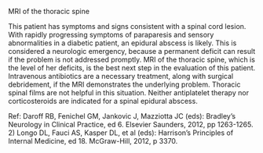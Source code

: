 MRI of the thoracic spine

This patient has symptoms and signs consistent with a spinal cord lesion. With rapidly progressing symptoms of paraparesis and sensory abnormalities in a diabetic patient, an epidural abscess is likely. This is considered a neurologic emergency, because a permanent deficit can result if the problem is not addressed promptly. MRI of the thoracic spine, which is the level of her deficits, is the best next step in the evaluation of this patient. Intravenous antibiotics are a necessary treatment, along with surgical debridement, if the MRI demonstrates the underlying problem. Thoracic spinal films are not helpful in this situation. Neither antiplatelet therapy nor corticosteroids are indicated for a spinal epidural abscess.

Ref: Daroff RB, Fenichel GM, Jankovic J, Mazziotta JC (eds): Bradley’s Neurology in Clinical Practice, ed 6. Elsevier
Saunders, 2012, pp 1263-1265. 2) Longo DL, Fauci AS, Kasper DL, et al (eds): Harrison’s Principles of Internal
Medicine, ed 18. McGraw-Hill, 2012, p 3370.